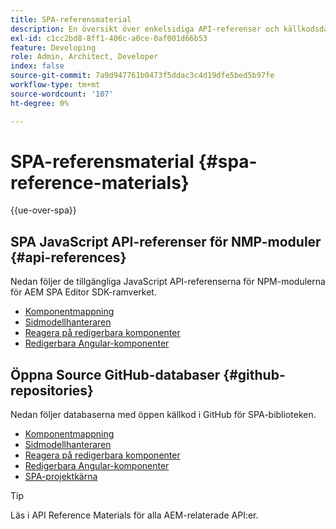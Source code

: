 ```yaml
---
title: SPA-referensmaterial
description: En översikt över enkelsidiga API-referenser och källkodsdatabaser
exl-id: c1cc2bd8-8ff1-406c-a0ce-0af001d66b53
feature: Developing
role: Admin, Architect, Developer
index: false
source-git-commit: 7a9d947761b0473f5ddac3c4d19dfe5bed5b97fe
workflow-type: tm+mt
source-wordcount: '107'
ht-degree: 0%

---
```



# SPA-referensmaterial {#spa-reference-materials}

{{ue-over-spa}}

## SPA JavaScript API-referenser för NMP-moduler {#api-references}

Nedan följer de tillgängliga JavaScript API-referenserna för NPM-modulerna för AEM SPA Editor SDK-ramverket.

* [Komponentmappning](https://www.npmjs.com/package/@adobe/aem-spa-component-mapping)
* [Sidmodellhanteraren](https://www.npmjs.com/package/@adobe/aem-spa-model-manager)
* [Reagera på redigerbara komponenter](https://www.npmjs.com/package/@adobe/aem-react-editable-components)
* [Redigerbara Angular-komponenter](https://www.npmjs.com/package/@adobe/aem-angular-editable-components)

## Öppna Source GitHub-databaser {#github-repositories}

Nedan följer databaserna med öppen källkod i GitHub för SPA-biblioteken.

* [Komponentmappning](https://github.com/adobe/aem-spa-component-mapping)
* [Sidmodellhanteraren](https://github.com/adobe/aem-spa-page-model-manager)
* [Reagera på redigerbara komponenter](https://github.com/adobe/aem-react-editable-components)
* [Redigerbara Angular-komponenter](https://github.com/adobe/aem-angular-editable-components)
* [SPA-projektkärna](https://github.com/adobe/aem-spa-project-core)

>[!TIP]
>
>Läs i API Reference Materials för alla AEM-relaterade API:er.
